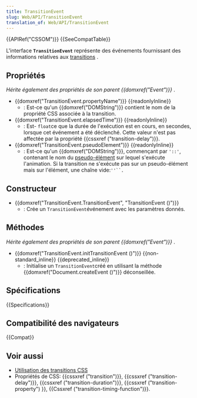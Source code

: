 ```yaml
---
title: TransitionEvent
slug: Web/API/TransitionEvent
translation_of: Web/API/TransitionEvent
---
```


{{APIRef("CSSOM")}} {{SeeCompatTable}}

L'interface **`TransitionEvent`** représente des événements fournissant des informations relatives aux [transitions](/fr/docs/Web/Guide/CSS/Using_CSS_transitions) .

## Propriétés

_Hérite également des propriétés de son parent {{domxref("Event")}}_ .

- {{domxref("TransitionEvent.propertyName")}} {{readonlyInline}}
  - : Est-ce qu'un {{domxref("DOMString")}} contient le nom de la propriété CSS associée à la transition.
- {{domxref("TransitionEvent.elapsedTime")}} {{readonlyInline}}
  - : Est- `float`ce que la durée de l'exécution est en cours, en secondes, lorsque cet événement a été déclenché. Cette valeur n'est pas affectée par la propriété {{cssxref ("transition-delay")}}.
- {{domxref("TransitionEvent.pseudoElement")}} {{readonlyInline}}
  - : Est-ce qu'un {{domxref("DOMString")}}, commençant par `'::'`, contenant le nom du [pseudo-élément](/fr/docs/Web/CSS/Pseudo-elements) sur lequel s'exécute l'animation. Si la transition ne s'exécute pas sur un pseudo-élément mais sur l'élément, une chaîne vide:` ''``. `

## Constructeur

- {{domxref("TransitionEvent.TransitionEvent", "TransitionEvent ()")}}
  - : Crée un `TransitionEvent`événement avec les paramètres donnés.

## Méthodes

_Hérite également des propriétés de son parent {{domxref("Event")}}_ .

- {{domxref("TransitionEvent.initTransitionEvent ()")}} {{non-standard_inline}} {{deprecated_inline}}
  - : Initialise un `TransitionEvent`créé en utilisant la méthode {{domxref("Document.createEvent ()")}} déconseillée.

## Spécifications

{{Specifications}}

## Compatibilité des navigateurs

{{Compat}}

## Voir aussi

- [Utilisation des transitions CSS](/fr/docs/Web/Guide/CSS/Using_CSS_transitions)
- Propriétés de CSS: {{cssxref ("transition")}}, {{cssxref ("transition-delay")}}, {{cssxref ("transition-duration")}}, {{cssxref ("transition-property") }}, {{Cssxref ("transition-timing-function")}}.
